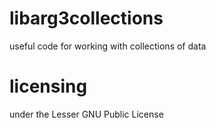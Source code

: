 libarg3collections
==================

useful code for working with collections of data

licensing
=========

under the Lesser GNU Public License
